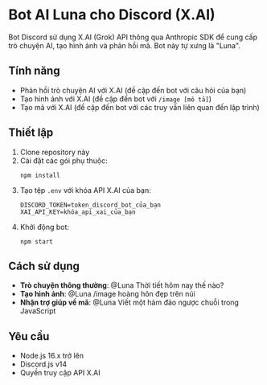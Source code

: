 # Bot AI Luna cho Discord (X.AI)

Bot Discord sử dụng X.AI (Grok) API thông qua Anthropic SDK để cung cấp trò chuyện AI, tạo hình ảnh và phản hồi mã. Bot này tự xưng là "Luna".

## Tính năng

- Phản hồi trò chuyện AI với X.AI (đề cập đến bot với câu hỏi của bạn)
- Tạo hình ảnh với X.AI (đề cập đến bot với `/image [mô tả]`)
- Tạo mã với X.AI (đề cập đến bot với các truy vấn liên quan đến lập trình)

## Thiết lập

1. Clone repository này
2. Cài đặt các gói phụ thuộc:
   ```
   npm install
   ```
3. Tạo tệp `.env` với khóa API X.AI của bạn:
   ```
   DISCORD_TOKEN=token_discord_bot_của_bạn
   XAI_API_KEY=khóa_api_xai_của_bạn
   ```
4. Khởi động bot:
   ```
   npm start
   ```

## Cách sử dụng

- **Trò chuyện thông thường**: @Luna Thời tiết hôm nay thế nào?
- **Tạo hình ảnh**: @Luna /image hoàng hôn đẹp trên núi
- **Nhận trợ giúp về mã**: @Luna Viết một hàm đảo ngược chuỗi trong JavaScript

## Yêu cầu

- Node.js 16.x trở lên
- Discord.js v14
- Quyền truy cập API X.AI
